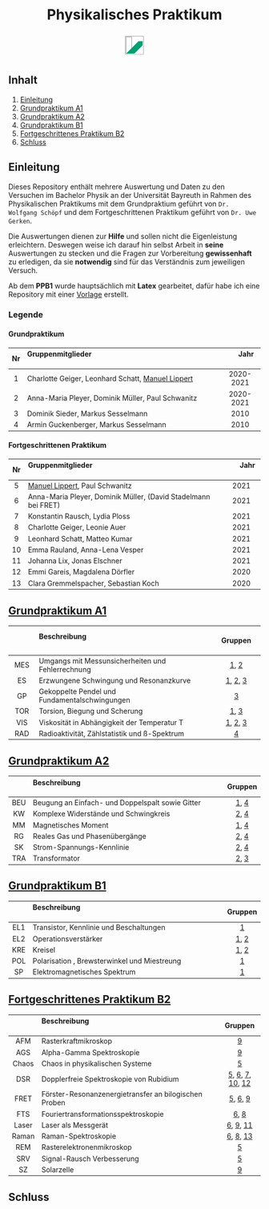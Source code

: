 <h1 align="center">Physikalisches Praktikum</h1>
<p align="center">
  <img src="UniBT_Logo.jpeg" width = 50/>
</p>

## Inhalt
1) [Einleitung](#einleitung)
2) [Grundpraktikum A1](#grundpraktikum-a1)
3) [Grundpraktikum A2](#grundpraktikum-a2)
4) [Grundpraktikum B1](#grundpraktikum-b1)
5) [Fortgeschrittenes Praktikum B2](#fortgeschrittenes-praktikum-b2)
6) [Schluss](#schluss)

## Einleitung
Dieses Repository enthält mehrere Auswertung und Daten zu den Versuchen im Bachelor Physik an der Universität Bayreuth in Rahmen des Physikalischen Praktikums mit dem Grundpraktium geführt von ``Dr. Wolfgang Schöpf`` und dem Fortgeschrittenen Praktikum geführt von ``Dr. Uwe Gerken``.

Die Auswertungen dienen zur **Hilfe** und sollen nicht die Eigenleistung erleichtern. Deswegen weise ich darauf hin selbst Arbeit in **seine** Auswertungen zu stecken und die Fragen zur Vorbereitung **gewissenhaft** zu erledigen, da sie **notwendig** sind für das Verständnis zum jeweiligen Versuch.

Ab dem **PPB1** wurde hauptsächlich mit **Latex** gearbeitet, dafür habe ich eine Repository mit einer [Vorlage](https://github.com/ManeLippert/PraktikumsVorlage) erstellt.

### Legende

#### Grundpraktikum

| Nr | Gruppenmitglieder  <img width=400/>                                                 | <img width=20/> Jahr <img width=20/>    |
|:--:|:------------------------------------------------------------------------------------|:---------:|
| 1  | Charlotte Geiger, Leonhard Schatt, [Manuel Lippert](https://github.com/ManeLippert) | 2020-2021 |
| 2  | Anna-Maria Pleyer, Dominik Müller, Paul Schwanitz                                   | 2020-2021 |
| 3  | Dominik Sieder, Markus Sesselmann                                                   |   2010    |
| 4  | Armin Guckenberger, Markus Sesselmann                                               |   2010    |

#### Fortgeschrittenen Praktikum

| Nr | Gruppenmitglieder  <img width=400/>                                                 | <img width=20/> Jahr <img width=20/>    |
|:--:|:------------------------------------------------------------------------------------|:---------:|
| 5  | [Manuel Lippert](https://github.com/ManeLippert), Paul Schwanitz                    |   2021    |
| 6  | Anna-Maria Pleyer, Dominik Müller, (David Stadelmann bei FRET)                      |   2021    |
| 7  | Konstantin Rausch, Lydia Ploss                                                      |   2021    |
| 8  | Charlotte Geiger, Leonie Auer                                                       |   2021    |
| 9  | Leonhard Schatt, Matteo Kumar                                                       |   2021    |
| 10 | Emma Rauland, Anna-Lena Vesper                                                      |   2021    |
| 11 | Johanna Lix, Jonas Elschner                                                         |   2021    |
| 12 | Emmi Gareis, Magdalena Dörfler                                                      |   2020    |
| 13 | Clara Gremmelspacher, Sebastian Koch                                                |   2020    |

## [Grundpraktikum A1](/PPA1)

| <img width=50/> | Beschreibung <img width=400/>                                               | <img width=20/> Gruppen <img width=20/> |
|:-------:|:------------------------------------------------------------------------------------|:-----------:|
| MES     | Umgangs mit Messunsicherheiten und Fehlerrechnung                                   | [1](/PPA1/Versuch_MES/Charlotte_Leo_Manuel/Versuch_MES.pdf), [2](/PPA1/Versuch_MES/Anna-Maria_Dominik_Paul/Auswerteheft%20MES.pdf) |
| ES      | Erzwungene Schwingung und  Resonanzkurve                                            | [1](/PPA1/Versuch_ES/Charlotte_Leo_Manuel/), [2](/PPA1/Versuch_ES/Anna-Maria_Dominik_Paul/Auswerteheft_ES.pdf), [3](/PPA1/Versuch_ES/Dominik_Markus/Versuch_ES.pdf) |
| GP      | Gekoppelte Pendel und Fundamentalschwingungen                                       | [3](/PPA1/Versuch_GP/Markus_Dominik/Versuch_GP.pdf) |
| TOR     | Torsion, Biegung und Scherung                                                       | [1](/PPA1/Versuch_TOR/Charlotte_Leo_Manuel/Versuch_TOR.pdf), [3](/PPA1/Versuch_TOR/Dominik_Markus/Versuch_TOR.pdf) |
| VIS     | Viskosität in Abhängigkeit der Temperatur T                                         | [1](/PPA1/Versuch_VIS/Charlotte_Leo_Manuel/Versuch_VIS.pdf), [2](/PPA1/Versuch_VIS/Anna-Maria_Dominik_Paul/Auswerteheft_VIS.pdf), [3](/PPA1/Versuch_VIS/Dominik_Markus/Versuch_VIS.pdf) |
| RAD     | Radioaktivität, Zählstatistik und ß-Spektrum                                        | [4](/PPA1/Versuch_RAD/Achim_Markus/Versuch_RAD.pdf) |
## [Grundpraktikum A2](/PPA2)

|         | Beschreibung <img width=500/>                                                       |   Gruppen   |
|:-------:|:------------------------------------------------------------------------------------|:-----------:|
| BEU     | Beugung an Einfach- und Doppelspalt sowie Gitter                                    | [1](/PPA2/Versuch_BEU/Charlotte_Leo_Manuel/Versuch_BEU.pdf), [4](/PPA2/Versuch_BEU/Achim_Markus/Versuch_BEU.pdf) |
| KW      | Komplexe Widerstände und Schwingkreis                                               | [2](/PPA2/Versuch_KW/Anna-Maria_Dominik_Paul/Auswertung%20KW.pdf), [4](/PPA2/Versuch_KW/Achim_Markus/Versuch_KW.pdf) |
| MM      | Magnetisches Moment                                                                 | [1](/PPA2/Versuch_MM/Charlotte_Leo_Manuel/Versuch_MM.pdf), [4](/PPA2/Versuch_MM/Achim_Markus/Versuch_MM.pdf) |
| RG      | Reales Gas und Phasenübergänge                                                      | [2](/PPA2/Versuch_RG/Anna-Maria_Dominik_Paul/Auswerteheft_RG.pdf), [4](/PPA2/Versuch_RG/Achim_Markus/Versuch_RG.pdf) |
| SK      | Strom-Spannungs-Kennlinie                                                           | [2](/PPA2/Versuch_SK/Anna-Maria_Dominik_Paul/), [4](/PPA2/Versuch_SK/Achim_Markus/Versuch_SK.pdf) |
| TRA     | Transformator                                                                       | [2](/PPA2/Versuch_TRA/Anna-Maria_Dominik_Paul/Auswertung%20TRA.pdf), [3](/PPA2/Versuch_TRA/Dominik_Markus/Versuch_TRA.pdf) |

## [Grundpraktikum B1](/PPB1)

|         | Beschreibung <img width=500/>                                                       |   Gruppen   |
|:-------:|:------------------------------------------------------------------------------------|:-----------:|
| EL1     | Transistor, Kennlinie und Beschaltungen                                             | [1](/PPB1/Versuch_EL1/Charlotte_Leo_Manuel/Versuch_EL1.pdf) |
| EL2     | Operationsverstärker                                                                | [1](/PPB1/Versuch_EL2/Charlotte_Leo_Manuel/Versuch_EL2.pdf), [2](/PPB1/Versuch_EL2/Anna-Maria_Dominik_Paul/Master.pdf) |
| KRE     | Kreisel                                                                             | [1](/PPB1/Versuch_KRE/Charlotte_Leo_Manuel/Versuch_KRE.pdf), [2](/PPB1/Versuch_KRE/Anna-Maria_Dominik_Paul/Master.pdf) |
| POL     | Polarisation , Brewsterwinkel und Miestreung                                        | [1](/PPB1/Versuch_POL/Charlotte_Leo_Manuel/Versuch_POL.pdf) |
| SP      | Elektromagnetisches Spektrum                                                        | [1](/PPB1/Versuch_SP/Charlotte_Leo_Manuel/Versuch_SP.pdf)  |


## [Fortgeschrittenes Praktikum B2](/PPB2)

|         | Beschreibung <img width=500/>                                                       |   Gruppen   |
|:-------:|:------------------------------------------------------------------------------------|:-----------:|
| AFM     | Rasterkraftmikroskop                                                                | [9](/PPB2/Versuch_AFM/Leo_Matteo/Versuch_AFM.pdf) |
| AGS     | Alpha-Gamma Spektroskopie                                                           | [9](/PPB2/Versuch_AGS/Leo_Matteo/Versuch_AlphaGamma.pdf) |
| Chaos   | Chaos in physikalischen Systeme                                                     | [5](/PPB2/Versuch_Chaos/Manuel_Paul/Versuch_Chaos.pdf) |
| DSR     | Dopplerfreie Spektroskopie von Rubidium                                             | [5](/PPB2/Versuch_DSR/Manuel_Paul/Experiment_DSR.pdf), [6](/PPB2/Versuch_DSR/Anna-Maria_Dominik/Master.pdf), [7](/PPB2/Versuch_DSR/Konstantin_Lydia/PPB2_DSR_Gruppe7.pdf), [10](/PPB2/Versuch_DSR/Emma_Anna-Lena/), [12](/PPB2/Versuch_DSR/Emmi_Magdalena/DSvR.pdf) |
| FRET    | Förster-Resonanzenergietransfer an bilogischen Proben                               | [5](/PPB2/Versuch_FRET/Manuel_Paul/Versuch_FRET.pdf), [6](/PPB2/Versuch_FRET/Anna-Maria_David_Dominik/Master.pdf), [9](/PPB2/Versuch_FRET/Leo_Matteo/Versuch_FRET.pdf) |
| FTS     | Fouriertransformationsspektroskopie                                                 | [6](/PPB2/Versuch_FTS/Anna-Maria_Dominik/Master.pdf), [8](/PPB2/Versuch_FTS/Charlotte_Leonie/FTS_Charlotte_bearbeitet.pdf) |
| Laser   | Laser als Messgerät                                                                 | [6](/PPB2/Versuch_Laser/Anna-Maria_Dominik/Master.pdf), [9](/PPB2/Versuch_Laser/Leo_Matteo/Versuch_Laser.pdf), [11](/PPB2/Versuch_Laser/Johanna_Jonas/Laser_Auswertung.pdf) |
| Raman   | Raman-Spektroskopie                                                                 | [6](/PPB2/Versuch_Raman/Anna-Maria_Dominik/Master.pdf), [8](/PPB2/Versuch_Raman/Charlotte_Leonie/Raman_Charlotte.pdf), [13](/PPB2/Versuch_Raman/Clara_Sebastian/Raman_Clara.pdf) |
| REM     | Rasterelektronenmikroskop                                                           | [5](/PPB2/Versuch_REM/Manuel_Paul/Verbesserung_REM.pdf) |
| SRV     | Signal-Rausch Verbesserung                                                          | [5](/PPB2/Versuch_SRV/Manuel_Paul/Verbesserung_SRV.pdf) |
| SZ      | Solarzelle                                                                          | [9](/PPB2/Versuch_SZ/Leo_Matteo/Versuch_Solarzelle.pdf) |

## Schluss
